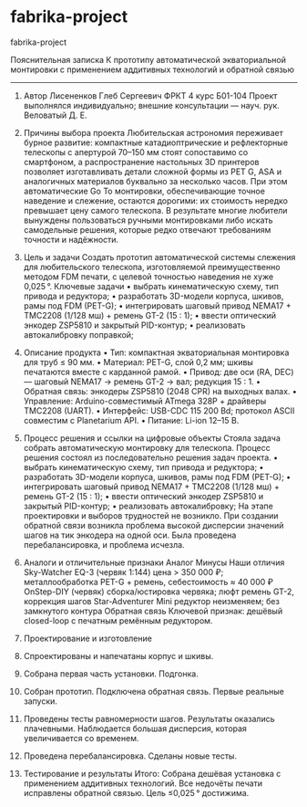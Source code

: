 # fabrika-project
fabrika-project


Пояснительная записка
К прототипу автоматической экваториальной монтировки с применением аддитивных технологий и обратной связью
________________________________________
1.	Автор
Лисененков Глеб Сергеевич ФРКТ 4 курс Б01-104
Проект выполнялся индивидуально; внешние консультации — науч. рук. Веловатый Д. Е.
2. Причины выбора проекта
Любительская астрономия переживает бурное развитие: компактные катадиоптрические и рефлекторные телескопы с апертурой 70–150 мм стоят сопоставимо со смартфоном, а распространение настольных 3D принтеров позволяет изготавливать детали сложной формы из PET G, ASA и аналогичных материалов буквально за несколько часов. При этом автоматические Go To монтировки, обеспечивающие точное наведение и слежение, остаются дорогими: их стоимость нередко превышает цену самого телескопа. В результате многие любители вынуждены пользоваться ручными монтировками либо искать самодельные решения, которые редко отвечают требованиям точности и надёжности.
3. Цель и задачи
Создать прототип автоматической системы слежения для любительского телескопа, изготовляемой преимущественно методом FDM печати, с целевой точностью наведения не хуже 0,025 °. 
 Ключевые задачи
•	выбрать кинематическую схему, тип привода и редуктора; 
•	разработать 3D-модели корпуса, шкивов, рамы под FDM (PET-G); 
•	интегрировать шаговый привод NEMA17 + TMC2208 (1/128 мш) + ремень GT-2 (15 : 1); 
•	ввести оптический энкодер ZSP5810 и закрытый PID-контур;
•	реализовать автокалибровку поправкой; 
4. Описание продукта
•	Тип: компактная экваториальная монтировка для труб ≤ 90 мм.
•	Материал: PET-G, слой 0,2 мм; шкивы печатаются вместе с карданной рамой.
•	Привод: две оси (RA, DEC) — шаговый NEMA17 → ремень GT-2 → вал; редукция 15 : 1.
•	Обратная связь: энкодеры ZSP5810 (2048 CPR) на выходных валах.
•	Управление: Arduino-совместимый ATmega 328P + драйверы TMC2208 (UART).
•	Интерфейс: USB-CDC 115 200 Bd; протокол ASCII совместим с Planetarium API.
•	Питание: Li-ion 12–15 В.
5. Процесс решения и ссылки на цифровые объекты
Стояла задача собрать автоматическую монтировку для телескопа. Процесс решения состоял из последовательно решения задач проекта. 
•	выбрать кинематическую схему, тип привода и редуктора; 
•	разработать 3D-модели корпуса, шкивов, рамы под FDM (PET-G); 
•	интегрировать шаговый привод NEMA17 + TMC2208 (1/128 мш) + ремень GT-2 (15 : 1); 
•	ввести оптический энкодер ZSP5810 и закрытый PID-контур;
•	реализовать автокалибровку; 
На этапе проектировки и выборов трудностей не возникло. При создании обратной связи возникла проблема высокой дисперсии значений шагов на тик энкодера на одной оси. Была проведена перебалансировка, и проблема исчезла.
6. Аналоги и отличительные признаки
Аналог	Минусы	Наши отличия
Sky-Watcher EQ-3 (червяк 1:144)	цена > 350 000 ₽; металлообработка	PET-G + ремень, себестоимость ≈ 40 000 ₽
OnStep-DIY (червяк)	сборка/юстировка червяка; люфт 	ремень GT-2, коррекция шагов
Star-Adventurer Mini	редуктор неизменяем; без замкнутого контура	Обратная связь
Ключевой признак: дешёвый closed-loop с печатным ремённым редуктором.
7. Проектирование и изготовление
1. Спроектированы и напечатаны корпус и шкивы.
  
2.	Собрана первая часть установки. Подгонка.
 
3.	Собран прототип. Подключена обратная связь. Первые реальные запуски.
 
4.	Проведены тесты равномерности шагов. Результаты оказались плачевными. Наблюдается большая дисперсия, которая увеличивается со временем.
 
5.	Проведена перебалансировка. Сделаны новые тесты.
 
8. Тестирование и результаты
Итого: Собрана дешёвая установка с применением аддитивных технологий. Все недочёты печати исправлены обратной связью. Цель ≤0,025 ° достижима.

